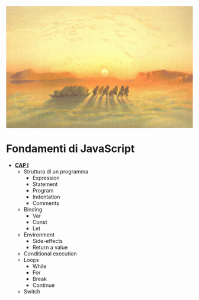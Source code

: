 
<img src="./img/javascript-foundations-i.jpg" alt="javascript-foundations" align="center" width="600">

# Fondamenti di JavaScript

* <a href="https://casiimir.github.io/javascript-foundations/cap1.html"><strong>CAP I</strong></a>
  - Struttura di un programma
    - Expression
    - Statement
    - Program
    - Indentation
    - Comments
  - Binding
    - Var
    - Const
    - Let
  - Environment
    - Side-effects
    - Return a value
  - Conditional execution
  - Loops
    - While
    - For
    - Break
    - Continue
  - Switch
 
